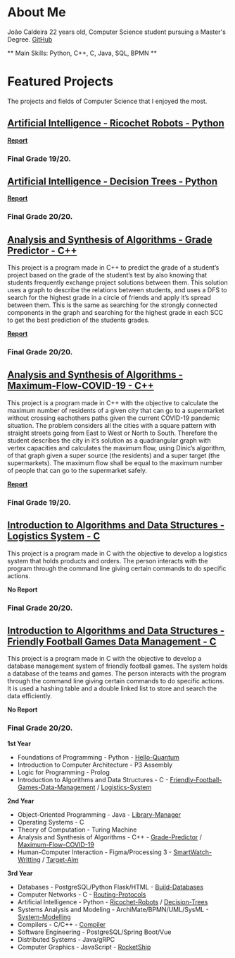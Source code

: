 # About Me
João Caldeira 22 years old, Computer Science student pursuing a Master's Degree. [GitHub](https://github.com/joaomiguelcaldeira)

** Main Skills: Python, C++, C, Java, SQL, BPMN **

# Featured Projects
The projects and fields of Computer Science that I enjoyed the most.
 
## [Artificial Intelligence - Ricochet Robots - Python](https://github.com/joaomiguelcaldeira/my-portfolio/tree/master/Bachelor-Projects/Ricochet-Robots)


**[Report](https://github.com/joaomiguelcaldeira/my-portfolio/blob/master/Bachelor-Projects/Ricochet-Robots/relatorio%20ia.pdf)**
### **Final Grade 19/20.**

## [Artificial Intelligence - Decision Trees - Python](https://github.com/joaomiguelcaldeira/my-portfolio/tree/master/Bachelor-Projects/Decision-Trees)


**[Report](https://github.com/joaomiguelcaldeira/my-portfolio/blob/master/Bachelor-Projects/Decision-Trees/tg001.pdf)**
### **Final Grade 20/20.**

## [Analysis and Synthesis of Algorithms - Grade Predictor - C++](https://github.com/joaomiguelcaldeira/my-portfolio/tree/master/Bachelor-Projects/Grade-Predictor)

This project is a program made in C++ to predict the grade of a student’s project based on the grade of the student’s test by also knowing that students frequently exchange project solutions between them. This solution uses a graph to describe the relations between students, and uses a DFS to search for the highest grade in a circle of friends and apply it’s spread between them. This is the same as searching for the strongly connected components in the graph and searching for the highest grade in each SCC to get the best prediction of the students grades.

**[Report](https://github.com/joaomiguelcaldeira/my-portfolio/blob/master/Bachelor-Projects/Grade-Predictor/relatorio.pdf)**
### **Final Grade 20/20.**

## [Analysis and Synthesis of Algorithms - Maximum-Flow-COVID-19 - C++](https://github.com/joaomiguelcaldeira/my-portfolio/tree/master/Bachelor-Projects/Maximum-Flow-COVID-19)

This project is a program made in C++ with the objective to calculate the maximum number of residents of a given city that can go to a supermarket without crossing eachothers paths given the current COVID-19 pandemic situation. The problem considers all the cities with a square pattern with straight streets going from East to West or North to South. Therefore the student describes the city in it’s solution as a quadrangular graph with vertex capacities and calculates the maximum flow, using Dinic’s algorithm, of that graph given a super source (the residents) and a super target (the supermarkets). The maximum flow shall be equal to the maximum number of people that can go to the supermarket safely.

**[Report](https://github.com/joaomiguelcaldeira/my-portfolio/blob/master/Bachelor-Projects/Maximum-Flow-COVID-19/relatorio.pdf)**
### **Final Grade 19/20.**

## [Introduction to Algorithms and Data Structures - Logistics System - C](https://github.com/joaomiguelcaldeira/my-portfolio/tree/master/Bachelor-Projects/Logistics-System)

This project is a program made in C with the objective to develop a logistics system that holds products and orders. The person interacts with the program through the command line giving certain commands to do specific actions. 

**No Report**
### **Final Grade 20/20.**

## [Introduction to Algorithms and Data Structures -  Friendly Football Games Data Management - C](https://github.com/joaomiguelcaldeira/my-portfolio/tree/master/Bachelor-Projects/Friendly%20Football%20Games%20Data%20Management)

This project is a program made in C with the objective to develop a database management system of friendly football games. The system holds a database of the teams and games. The person interacts with the program through the command line giving certain commands to do specific actions. It is used a hashing table and a double linked list to store and search the data efficiently.

**No Report**
### **Final Grade 20/20.**
**1st Year**
- Foundations of Programming                      - Python                          - [Hello-Quantum](https://github.com/joaomiguelcaldeira/my-portfolio/tree/master/Bachelor-Projects/Hello-Quantum)                       
- Introduction to Computer Architecture           - P3 Assembly                  
- Logic for Programming                           - Prolog            
- Introduction to Algorithms and Data Structures  - C                               - [Friendly-Football-Games-Data-Management](https://github.com/joaomiguelcaldeira/my-portfolio/tree/master/Bachelor-Projects/Friendly%20Football%20Games%20Data%20Management) / [Logistics-System](https://github.com/joaomiguelcaldeira/my-portfolio/tree/master/Bachelor-Projects/Logistics-System)                  

**2nd Year**
- Object-Oriented Programming                     - Java                            - [Library-Manager](https://github.com/joaomiguelcaldeira/my-portfolio/tree/master/Bachelor-Projects/Library-Manager)                         
- Operating Systems                               - C                            
- Theory of Computation                           - Turing Machine            
- Analysis and Synthesis of Algorithms            - C++                             - [Grade-Predictor](https://github.com/joaomiguelcaldeira/my-portfolio/tree/master/Bachelor-Projects/Grade-Predictor) / [Maximum-Flow-COVID-19](https://github.com/joaomiguelcaldeira/my-portfolio/tree/master/Bachelor-Projects/Maximum-Flow-COVID-19)                                                      
- Human-Computer Interaction                      - Figma/Processing 3              - [SmartWatch-Writting](https://github.com/joaomiguelcaldeira/my-portfolio/tree/master/Bachelor-Projects/SmartWatch-Writting) / [Target-Aim](https://github.com/joaomiguelcaldeira/my-portfolio/tree/master/Bachelor-Projects/Target-Aim)                      

**3rd Year**
- Databases                                       - PostgreSQL/Python Flask/HTML    - [Build-Databases](https://github.com/joaomiguelcaldeira/my-portfolio/tree/master/Bachelor-Projects/Build-Database)
- Computer Networks                               - C                               - [Routing-Protocols](https://github.com/joaomiguelcaldeira/my-portfolio/tree/master/Bachelor-Projects/Routing-Protocols)                            
- Artificial Intelligence                         - Python                          - [Ricochet-Robots](https://github.com/joaomiguelcaldeira/my-portfolio/tree/master/Bachelor-Projects/Ricochet-Robots) / [Decision-Trees](https://github.com/joaomiguelcaldeira/my-portfolio/tree/master/Bachelor-Projects/Decision-Trees)                      
- Systems Analysis and Modeling                   - ArchiMate/BPMN/UML/SysML        - [System-Modelling](https://github.com/joaomiguelcaldeira/my-portfolio/tree/master/Bachelor-Projects/System-Modelling)     
- Compilers                                       - C/C++                           - [Compiler](https://github.com/joaomiguelcaldeira/my-portfolio/tree/master/Bachelor-Projects/Compiler)                        
- Software Engineering                            - PostgreSQL/Spring Boot/Vue   
- Distributed Systems                             - Java/gRPC
- Computer Graphics                               - JavaScript                      - [RocketShip](https://github.com/joaomiguelcaldeira/my-portfolio/tree/master/Bachelor-Projects/RocketShip)                    
